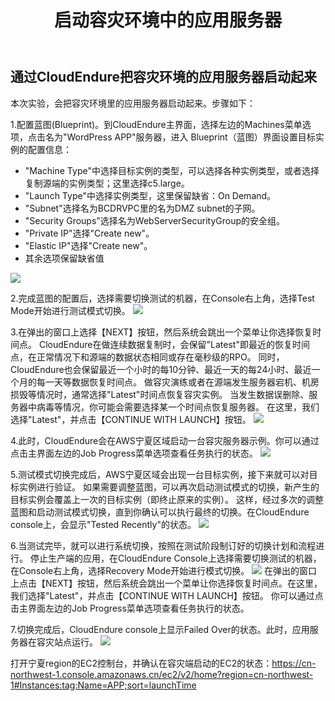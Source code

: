 ﻿---
title: "启动容灾环境中的应用服务器"
chapter: false
weight: 72
---

## 通过CloudEndure把容灾环境的应用服务器启动起来

本次实验，会把容灾环境里的应用服务器启动起来。步骤如下：

1.配置蓝图(Blueprint)。到CloudEndure主界面，选择左边的Machines菜单选项，点击名为"WordPress APP"服务器，进入 Blueprint（蓝图）界面设置目标实例的配置信息：

* "Machine Type"中选择目标实例的类型，可以选择各种实例类型，或者选择复制源端的实例类型；这里选择c5.large。
* "Launch Type"中选择实例类型，这里保留缺省：On Demand。
* "Subnet"选择名为BCDRVPC里的名为DMZ subnet的子网。
* "Security Groups"选择名为WebServerSecurityGroup的安全组。
* "Private IP"选择"Create new"。
* "Elastic IP"选择"Create new"。
* 其余选项保留缺省值

![](/images/Failover/CloudEndureBlueprint.png)

2.完成蓝图的配置后，选择需要切换测试的机器，在Console右上角，选择Test Mode开始进行测试模式切换。
![](/images/Failover/testmode1.png)

3.在弹出的窗口上选择【NEXT】按钮，然后系统会跳出一个菜单让你选择恢复时间点。
CloudEndure在做连续数据复制时，会保留"Latest"即最近的恢复时间点，在正常情况下和源端的数据状态相同或存在毫秒级的RPO。
同时，CloudEndure也会保留最近一个小时的每10分钟、最近一天的每24小时、最近一个月的每一天等数据恢复时间点。
做容灾演练或者在源端发生服务器宕机、机房损毁等情况时，通常选择"Latest"时间点恢复容灾实例。
当发生数据误删除、服务器中病毒等情况，你可能会需要选择某一个时间点恢复服务器。
在这里，我们选择"Latest"，并点击【CONTINUE WITH LAUNCH】按钮。
![](/images/Failover/testmode2.png)

4.此时，CloudEndure会在AWS宁夏区域启动一台容灾服务器示例。你可以通过点击主界面左边的Job Progress菜单选项查看任务执行的状态。
![](/images/Failover/testmode3.png)

5.测试模式切换完成后，AWS宁夏区域会出现一台目标实例，接下来就可以对目标实例进行验证。
如果需要调整蓝图，可以再次启动测试模式的切换，新产生的目标实例会覆盖上一次的目标实例（即终止原来的实例）。
这样，经过多次的调整蓝图和启动测试模式切换，直到你确认可以执行最终的切换。在CloudEndure console上，会显示"Tested Recently"的状态。
![](/images/Failover/testmode4.png)

6.当测试完毕，就可以进行系统切换，按照在测试阶段制订好的切换计划和流程进行。
停止生产端的应用，在CloudEndure Console上选择需要切换测试的机器，在Console右上角，选择Recovery Mode开始进行模式切换。
![](/images/Failover/recoverymode1.png)
在弹出的窗口上点击【NEXT】按钮，然后系统会跳出一个菜单让你选择恢复时间点。在这里，我们选择"Latest"，并点击【CONTINUE WITH LAUNCH】按钮。
你可以通过点击主界面左边的Job Progress菜单选项查看任务执行的状态。

7.切换完成后，CloudEndure console上显示Failed Over的状态。此时，应用服务器在容灾站点运行。
![](/images/Failover/recoverymode2.png)

打开宁夏region的EC2控制台，并确认在容灾端启动的EC2的状态：https://cn-northwest-1.console.amazonaws.cn/ec2/v2/home?region=cn-northwest-1#Instances:tag:Name=APP;sort=launchTime


